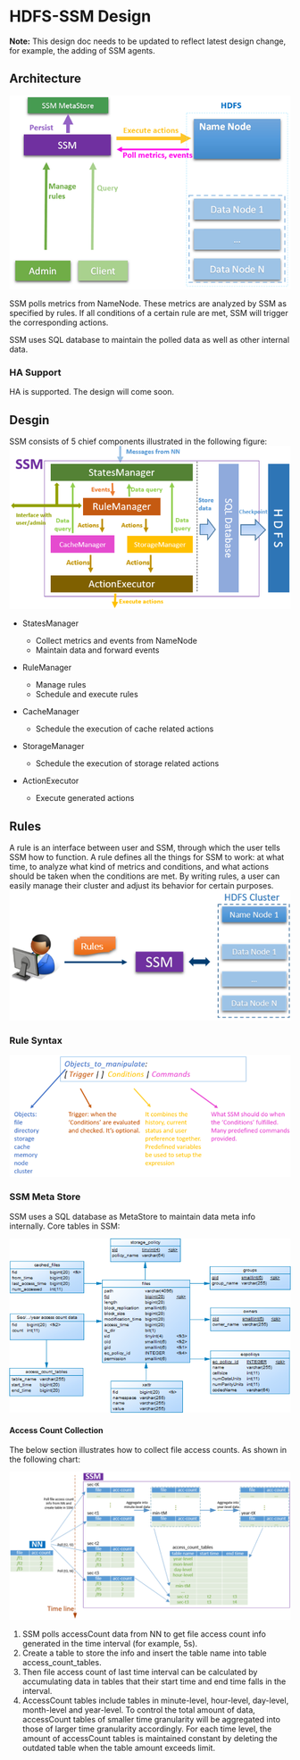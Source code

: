 # HDFS-SSM Design

**Note:** This design doc needs to be updated to reflect latest design change, for example, the adding of SSM agents.

Architecture
------------
![](https://github.com/Intel-bigdata/SSM/blob/trunk/docs/image/architecture.png)

SSM polls metrics from NameNode. These metrics are analyzed by SSM as specified by rules.
If all conditions of a certain rule are met, SSM will trigger the corresponding actions.

SSM uses SQL database to maintain the polled data as well as other internal data.

### HA Support
HA is supported. The design will come soon.

Desgin
------------
SSM consists of 5 chief components illustrated in the following figure:
![](https://github.com/Intel-bigdata/SSM/blob/trunk/docs/image/design.png)

* StatesManager
	* Collect metrics and events from NameNode
	* Maintain data and forward events 
	
* RuleManager
	* Manage rules
	* Schedule and execute rules
	
* CacheManager
	* Schedule the execution of cache related actions
	
* StorageManager
	* Schedule the execution of storage related actions
	
* ActionExecutor
	* Execute generated actions

## Rules
A rule is an interface between user and SSM, through which the user tells SSM how to function. A rule defines all the things for SSM to work:
at what time, to analyze what kind of metrics and conditions, and what actions should be taken when the conditions are met.
By writing rules, a user can easily manage their cluster and adjust its behavior for certain purposes.
![](https://github.com/Intel-bigdata/SSM/blob/trunk/docs/image/usage.png)

### Rule Syntax

![](https://github.com/Intel-bigdata/SSM/blob/trunk/docs/image/rule-syntax.png)

### SSM Meta Store
SSM uses a SQL database as MetaStore to maintain data meta info internally. Core tables in SSM:

![](https://github.com/Intel-bigdata/SSM/blob/trunk/docs/image/core-tables.png)

#### Access Count Collection
The below section illustrates how to collect file access counts. As shown in the following chart:

![](https://github.com/Intel-bigdata/SSM/blob/trunk/docs/image/access-count-tables.png)

1. SSM polls accessCount data from NN to get file access count info generated in the time interval (for example, 5s).
2. Create a table to store the info and insert the table name into table access_count_tables.
3. Then file access count of last time interval can be calculated by accumulating data in tables that their start time and end time falls in the interval.
4. AccessCount tables include tables in minute-level, hour-level, day-level, month-level and year-level.
To control the total amount of data, accessCount tables of smaller time granularity will be aggregated into those of larger time granularity accordingly.
For each time level, the amount of accessCount tables is maintained constant by deleting the outdated table when the table amount exceeds limit.
